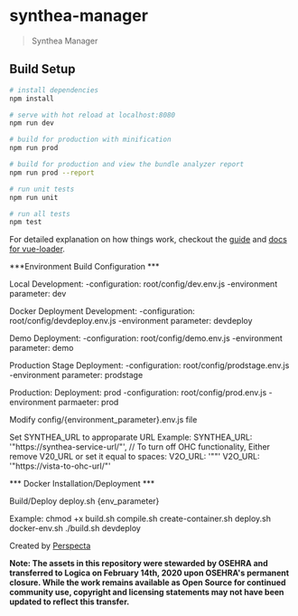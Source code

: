 # synthea-manager

> Synthea Manager

## Build Setup

``` bash
# install dependencies
npm install

# serve with hot reload at localhost:8080
npm run dev

# build for production with minification
npm run prod

# build for production and view the bundle analyzer report
npm run prod --report

# run unit tests
npm run unit

# run all tests
npm test
```

For detailed explanation on how things work, checkout the [guide](http://vuejs-templates.github.io/webpack/) and [docs for vue-loader](http://vuejs.github.io/vue-loader).

***Environment Build Configuration ***

Local Development:
-configuration: root/config/dev.env.js
-environment parameter: dev

Docker Deployment Development:
-configuration: root/config/devdeploy.env.js
-environment parameter: devdeploy

Demo Deployment:
-configuration: root/config/demo.env.js
-environment parameter: demo

Production Stage Deployment:
-configuration: root/config/prodstage.env.js
-environment parameter: prodstage

Production: Deployment: prod
-configuration: root/config/prod.env.js
-environment parmaeter: prod

Modify config/{environment_parameter}.env.js file

Set SYNTHEA_URL to approparate URL
Example: SYNTHEA_URL: '"https://synthea-service-url/"',
// To turn off OHC functionality, Either remove V20_URL or set it equal to spaces:  V2O_URL: '""'
V2O_URL: '"https://vista-to-ohc-url/"'

*** Docker Installation/Deployment ***

Build/Deploy
deploy.sh {env_parameter}

Example:
chmod +x build.sh compile.sh create-container.sh deploy.sh docker-env.sh
./build.sh devdeploy

Created by [Perspecta](http://www.perspecta.com)

**Note: The assets in this repository were stewarded by OSEHRA and transferred to Logica on February 14th, 2020 upon OSEHRA's permanent closure. While the work remains available as Open Source for continued community use, copyright and licensing statements may not have been updated to reflect this transfer.**
